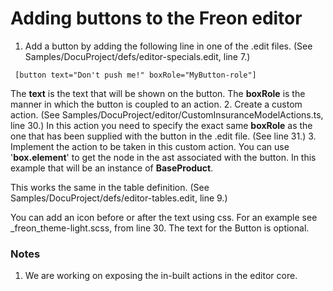 # Adding buttons to the Freon editor

1. Add a button by adding the following line in one of the .edit files. (See Samples/DocuProject/defs/editor-specials.edit, line 7.)
``` 
 [button text="Don't push me!" boxRole="MyButton-role"]
````
The **text** is the text that will be shown on the button. The **boxRole** is the manner in which the button is coupled to an action.
2. Create a custom action. (See Samples/DocuProject/editor/CustomInsuranceModelActions.ts, line 30.) In this action you need to specify the
exact same **boxRole** as the one that has been supplied with the button in the .edit file. (See line 31.)
3. Implement the action to be taken in this custom action. You can use '**box.element**' to get the node in the ast associated with the button.
In this example that will be an instance of **BaseProduct**.

This works the same in the table definition. (See Samples/DocuProject/defs/editor-tables.edit, line 9.)

You can add an icon before or after the text using css. For an example see _freon_theme-light.scss, from line 30.
The text for the Button is optional.

### Notes
1. We are working on exposing the in-built actions in the editor core.

